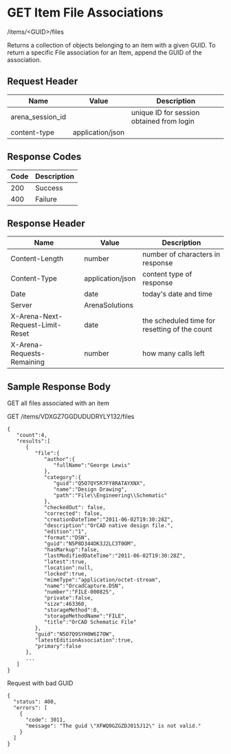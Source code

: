 # GET Item File Associations


/items/&lt;GUID&gt;/files

Returns a collection of  objects belonging to an item with a given GUID. To return a specific File association for an Item, append the GUID of the association.

## Request Header

| Name | Value | Description |
|  --- |  --- |  --- | 
| arena_session_id |   | unique ID for session obtained from login |
| content\-type | application/json |   |

## Response Codes

| Code | Description |
|  --- |  --- | 
| 200 | Success |
| 400 | Failure |

## Response Header

| Name | Value | Description |
|  --- |  --- |  --- | 
| Content\-Length | number | number of characters in response |
| Content\-Type | application/json | content type of response |
| Date | date | today's date and time |
| Server | ArenaSolutions |   |
| X\-Arena\-Next\-Request\-Limit\-Reset  | date | the scheduled time for resetting of the count |
| X\-Arena\-Requests\-Remaining  | number | how many calls left |

## Sample Response Body
GET all files associated with an item

GET /items/VDXGZ7GGDUDUDRYLY132/files

```
{  
   "count":4,
   "results":[  
      {  
         "file":{  
            "author":{  
               "fullName":"George Lewis"
            },
            "category":{  
               "guid":"Q5O7QY5R7FY8RATAYXNX",
               "name":"Design Drawing",
               "path":"File\\Engineering\\Schematic" 
            },
            "checkedOut": false,
            "corrected": false,
            "creationDateTime":"2011-06-02T19:30:28Z",
            "description":"OrCAD native design file.",
            "edition":"1",
            "format":"DSN",
            "guid":"N5P8D344DK3J2LC3T0OM",
            "hasMarkup":false,
            "lastModifiedDateTime":"2011-06-02T19:30:28Z",
            "latest":true,
            "location":null,
            "locked":true,
            "mimeType":"application/octet-stream",
            "name":"OrcadCapture.DSN",
            "number":"FILE-000825",
            "private":false,
            "size":463360,
            "storageMethod":0,
            "storageMethodName":"FILE",
            "title":"OrCAD Schematic File"
         },
         "guid":"N5O7Q9SYH0W6I7OW",
         "latestEditionAssociation":true,
         "primary":false
      },
      ...
   ]
}
```
Request with bad GUID

```
{
  "status": 400,
  "errors": [
    {
      "code": 3011,
      "message": "The guid \"XFWQ0GZGZDJ015J12\" is not valid."
    }
  ]
}
```
